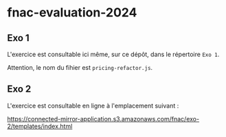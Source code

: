 # fnac-evaluation-2024


## Exo 1

L'exercice est consultable ici même, sur ce dépôt, dans le répertoire `Exo 1`.

Attention, le nom du fihier est `pricing-refactor.js`.


## Exo 2

L'exercice est consultable en ligne à l'emplacement suivant :

https://connected-mirror-application.s3.amazonaws.com/fnac/exo-2/templates/index.html